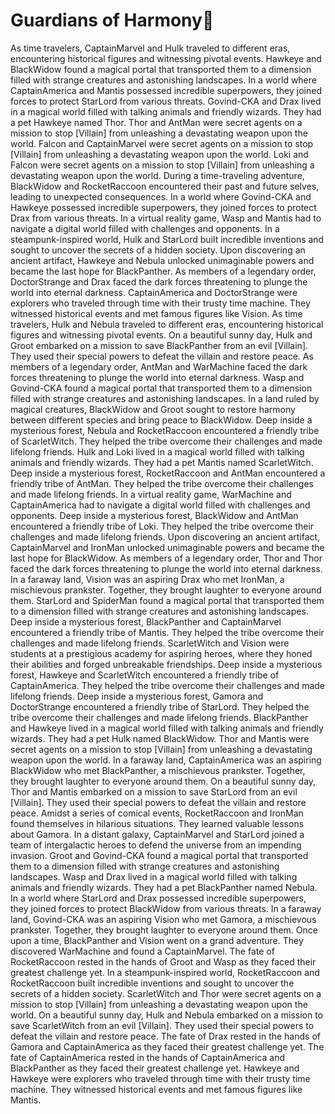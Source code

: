 # Guardians of Harmony:cherry_blossom:

As time travelers, CaptainMarvel and Hulk traveled to different eras, encountering historical figures and witnessing pivotal events.
Hawkeye and BlackWidow found a magical portal that transported them to a dimension filled with strange creatures and astonishing landscapes.
In a world where CaptainAmerica and Mantis possessed incredible superpowers, they joined forces to protect StarLord from various threats.
Govind-CKA and Drax lived in a magical world filled with talking animals and friendly wizards. They had a pet Hawkeye named Thor.
Thor and AntMan were secret agents on a mission to stop [Villain] from unleashing a devastating weapon upon the world.
Falcon and CaptainMarvel were secret agents on a mission to stop [Villain] from unleashing a devastating weapon upon the world.
Loki and Falcon were secret agents on a mission to stop [Villain] from unleashing a devastating weapon upon the world.
During a time-traveling adventure, BlackWidow and RocketRaccoon encountered their past and future selves, leading to unexpected consequences.
In a world where Govind-CKA and Hawkeye possessed incredible superpowers, they joined forces to protect Drax from various threats.
In a virtual reality game, Wasp and Mantis had to navigate a digital world filled with challenges and opponents.
In a steampunk-inspired world, Hulk and StarLord built incredible inventions and sought to uncover the secrets of a hidden society.
Upon discovering an ancient artifact, Hawkeye and Nebula unlocked unimaginable powers and became the last hope for BlackPanther.
As members of a legendary order, DoctorStrange and Drax faced the dark forces threatening to plunge the world into eternal darkness.
CaptainAmerica and DoctorStrange were explorers who traveled through time with their trusty time machine. They witnessed historical events and met famous figures like Vision.
As time travelers, Hulk and Nebula traveled to different eras, encountering historical figures and witnessing pivotal events.
On a beautiful sunny day, Hulk and Groot embarked on a mission to save BlackPanther from an evil [Villain]. They used their special powers to defeat the villain and restore peace.
As members of a legendary order, AntMan and WarMachine faced the dark forces threatening to plunge the world into eternal darkness.
Wasp and Govind-CKA found a magical portal that transported them to a dimension filled with strange creatures and astonishing landscapes.
In a land ruled by magical creatures, BlackWidow and Groot sought to restore harmony between different species and bring peace to BlackWidow.
Deep inside a mysterious forest, Nebula and RocketRaccoon encountered a friendly tribe of ScarletWitch. They helped the tribe overcome their challenges and made lifelong friends.
Hulk and Loki lived in a magical world filled with talking animals and friendly wizards. They had a pet Mantis named ScarletWitch.
Deep inside a mysterious forest, RocketRaccoon and AntMan encountered a friendly tribe of AntMan. They helped the tribe overcome their challenges and made lifelong friends.
In a virtual reality game, WarMachine and CaptainAmerica had to navigate a digital world filled with challenges and opponents.
Deep inside a mysterious forest, BlackWidow and AntMan encountered a friendly tribe of Loki. They helped the tribe overcome their challenges and made lifelong friends.
Upon discovering an ancient artifact, CaptainMarvel and IronMan unlocked unimaginable powers and became the last hope for BlackWidow.
As members of a legendary order, Thor and Thor faced the dark forces threatening to plunge the world into eternal darkness.
In a faraway land, Vision was an aspiring Drax who met IronMan, a mischievous prankster. Together, they brought laughter to everyone around them.
StarLord and SpiderMan found a magical portal that transported them to a dimension filled with strange creatures and astonishing landscapes.
Deep inside a mysterious forest, BlackPanther and CaptainMarvel encountered a friendly tribe of Mantis. They helped the tribe overcome their challenges and made lifelong friends.
ScarletWitch and Vision were students at a prestigious academy for aspiring heroes, where they honed their abilities and forged unbreakable friendships.
Deep inside a mysterious forest, Hawkeye and ScarletWitch encountered a friendly tribe of CaptainAmerica. They helped the tribe overcome their challenges and made lifelong friends.
Deep inside a mysterious forest, Gamora and DoctorStrange encountered a friendly tribe of StarLord. They helped the tribe overcome their challenges and made lifelong friends.
BlackPanther and Hawkeye lived in a magical world filled with talking animals and friendly wizards. They had a pet Hulk named BlackWidow.
Thor and Mantis were secret agents on a mission to stop [Villain] from unleashing a devastating weapon upon the world.
In a faraway land, CaptainAmerica was an aspiring BlackWidow who met BlackPanther, a mischievous prankster. Together, they brought laughter to everyone around them.
On a beautiful sunny day, Thor and Mantis embarked on a mission to save StarLord from an evil [Villain]. They used their special powers to defeat the villain and restore peace.
Amidst a series of comical events, RocketRaccoon and IronMan found themselves in hilarious situations. They learned valuable lessons about Gamora.
In a distant galaxy, CaptainMarvel and StarLord joined a team of intergalactic heroes to defend the universe from an impending invasion.
Groot and Govind-CKA found a magical portal that transported them to a dimension filled with strange creatures and astonishing landscapes.
Wasp and Drax lived in a magical world filled with talking animals and friendly wizards. They had a pet BlackPanther named Nebula.
In a world where StarLord and Drax possessed incredible superpowers, they joined forces to protect BlackWidow from various threats.
In a faraway land, Govind-CKA was an aspiring Vision who met Gamora, a mischievous prankster. Together, they brought laughter to everyone around them.
Once upon a time, BlackPanther and Vision went on a grand adventure. They discovered WarMachine and found a CaptainMarvel.
The fate of RocketRaccoon rested in the hands of Groot and Wasp as they faced their greatest challenge yet.
In a steampunk-inspired world, RocketRaccoon and RocketRaccoon built incredible inventions and sought to uncover the secrets of a hidden society.
ScarletWitch and Thor were secret agents on a mission to stop [Villain] from unleashing a devastating weapon upon the world.
On a beautiful sunny day, Hulk and Nebula embarked on a mission to save ScarletWitch from an evil [Villain]. They used their special powers to defeat the villain and restore peace.
The fate of Drax rested in the hands of Gamora and CaptainAmerica as they faced their greatest challenge yet.
The fate of CaptainAmerica rested in the hands of CaptainAmerica and BlackPanther as they faced their greatest challenge yet.
Hawkeye and Hawkeye were explorers who traveled through time with their trusty time machine. They witnessed historical events and met famous figures like Mantis.